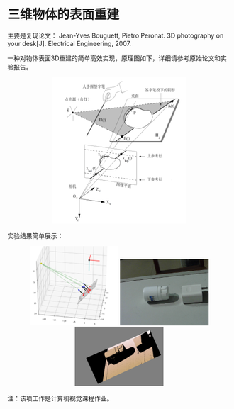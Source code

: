 # 三维物体的表面重建

主要是复现论文：
Jean-Yves Bouguett, Pietro Peronat. 3D photography on your desk[J]. Electrical Engineering, 2007.

一种对物体表面3D重建的简单高效实现，原理图如下，详细请参考原始论文和实验报告。

<div align="center">
<img src="./imgs/ruanli.PNG" height="330" width="300" > 
</div>

实验结果简单展示：
<center>
<figure>
<img src="./imgs/light.PNG" width="200"/>
<img src="./imgs/obj0.bmp" width="200"/>
<img src="./imgs/depth.PNG" width="200"/>
</figure>
</center>

注：该项工作是计算机视觉课程作业。

